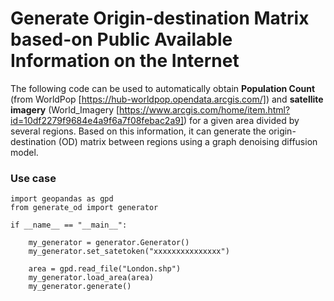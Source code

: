 # Generate Origin-destination Matrix based-on Public Available Information on the Internet
The following code can be used to automatically obtain **Population Count** (from WorldPop [https://hub-worldpop.opendata.arcgis.com/]) and **satellite imagery** (World_Imagery [https://www.arcgis.com/home/item.html?id=10df2279f9684e4a9f6a7f08febac2a9]) for a given area divided by several regions. Based on this information, it can generate the origin-destination (OD) matrix between regions using a graph denoising diffusion model.

### Use case

    import geopandas as gpd
    from generate_od import generator
    
    if __name__ == "__main__":
    
        my_generator = generator.Generator()
        my_generator.set_satetoken("xxxxxxxxxxxxxxx")
    
        area = gpd.read_file("London.shp")
        my_generator.load_area(area)
        my_generator.generate()

